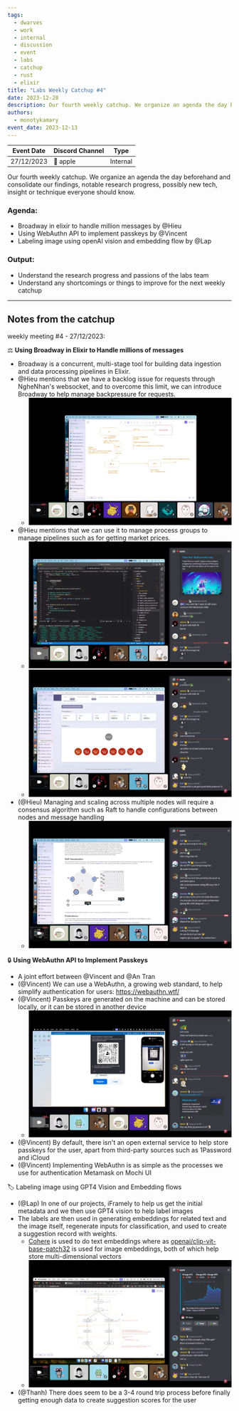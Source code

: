 ```yaml
---
tags:
  - dwarves
  - work
  - internal
  - discussion
  - event
  - labs
  - catchup
  - rust
  - elixir
title: "Labs Weekly Catchup #4"
date: 2023-12-28
description: Our fourth weekly catchup. We organize an agenda the day beforehand and consolidate our findings, notable research progress, possibly new tech, insight or technique everyone should know.
authors:
  - monotykamary
event_date: 2023-12-13
---
```


| Event Date                                                                                                                                                                                                                                                                                                                                                                                                                                                                                                                                                                                                                                                                                                                                                                                                    | Discord Channel | Type     |
| ------------------------------------------------------------------------------------------------------------------------------------------------------------------------------------------------------------------------------------------------------------------------------------------------------------------------------------------------------------------------------------------------------------------------------------------------------------------------------------------------------------------------------------------------------------------------------------------------------------------------------------------------------------------------------------------------------------------------------------------------------------------------------------------------------------- | --------------- | -------- |
| 27/12/2023 | 🍎 apple   | Internal |

Our fourth weekly catchup. We organize an agenda the day beforehand and consolidate our findings, notable research progress, possibly new tech, insight or technique everyone should know.

### Agenda:
- Broadway in elixir to handle million messages by @Hieu
- Using WebAuthn API to implement passkeys by @Vincent
- Labeling image using openAI vision and embedding flow by @Lap

### Output:
- Understand the research progress and passions of the labs team
- Understand any shortcomings or things to improve for the next weekly catchup

---

## Notes from the catchup
weekly meeting #4 - 27/12/2023:

⚖️ **Using Broadway in Elixir to Handle millions of messages**
- Broadway is a concurrent, multi-stage tool for building data ingestion and data processing pipelines in Elixir.
- @Hieu mentions that we have a backlog issue for requests through NgheNhan's websocket, and to overcome this limit, we can introduce Broadway to help manage backpressure for requests.
	- ![](assets/labs-weekly-catchup-4-20231228142048893.webp)
- @Hieu mentions that we can use it to manage process groups to manage pipelines such as for getting market prices.
	- ![](assets/labs-weekly-catchup-4-20231228141338220.webp)
	- ![](assets/labs-weekly-catchup-4-20231228141412858.webp)
- (@Hieu) Managing and scaling across multiple nodes will require a consensus algorithm such as Raft to handle configurations between nodes and message handling
	- ![](assets/labs-weekly-catchup-4-20231228142136373.webp)

🔒 **Using WebAuthn API to Implement Passkeys**
- A joint effort between @Vincent and @An Tran
- (@Vincent) We can use a WebAuthn, a growing web standard, to help simplify authentication for users: https://webauthn.wtf/
- (@Vincent) Passkeys are generated on the machine and can be stored locally, or it can be stored in another device
	- ![](assets/labs-weekly-catchup-4-20231228142417393.webp)
- (@Vincent) By default, there isn't an open external service to help store passkeys for the user, apart from third-party sources such as 1Password and iCloud
- (@Vincent) Implementing WebAuthn is as simple as the processes we use for authentication Metamask on Mochi UI

🏷️ Labeling image using GPT4 Vision and Embedding flows
- (@Lap) In one of our projects, iFramely to help us get the initial metadata and we then use GPT4 vision to help label images
- The labels are then used in generating embeddings for related text and the image itself, regenerate inputs for classification, and used to create a suggestion record with weights.
	- [Cohere](https://cohere.com/) is used to do text embeddings where as [openai/clip-vit-base-patch32](https://huggingface.co/openai/clip-vit-base-patch32) is used for image embeddings, both of which help store multi-dimensional vectors 
	- ![](assets/labs-weekly-catchup-4-20231228143002213.webp)
- (@Thanh) There does seem to be a 3-4 round trip process before finally getting enough data to create suggestion scores for the user